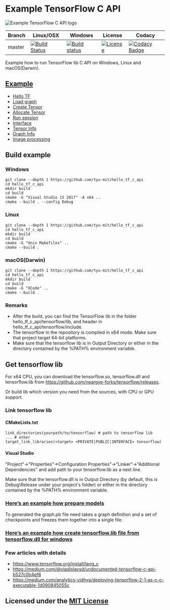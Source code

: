 # Example TensorFlow C API

![Example TensorFlow C API logo](logo.png)

Branch | Linux/OSX | Windows | License | Codacy
-------|-----------|---------|---------|-------
master |[![Build Status](https://travis-ci.com/tyu-mit/hello_tf_c_api.svg?branch=master)](https://travis-ci.com/github/tyu-mit/hello_tf_c_api)|[![Build status](https://ci.appveyor.com/api/projects/status/5vhenkev1uj1eviy?svg=true)](https://ci.appveyor.com/project/tyu-mit/hello-tf-c-api/branch/master)|[![License](https://img.shields.io/github/license/Neargye/hello_tf_c_api.svg)](LICENSE)|[![Codacy Badge](https://api.codacy.com/project/badge/Grade/65a8401ec7da4ff49a9d4603dfbb600a)](https://www.codacy.com/app/Neargye/hello_tf_c_api?utm_source=github.com&amp;utm_medium=referral&amp;utm_content=Neargye/hello_tf_c_api&amp;utm_campaign=Badge_Grade)

Example how to run TensorFlow lib C API on Windows, Linux and macOS(Darwin).

## [Example](src/)

* [Hello TF](src/hello_tf.cpp)
* [Load graph](src/load_graph.cpp)
* [Create Tensor](src/create_tensor.cpp)
* [Allocate Tensor](src/allocate_tensor.cpp)
* [Run session](src/session_run.cpp)
* [Interface](src/interface.cpp)
* [Tensor Info](src/tensor_info.cpp)
* [Graph Info](src/graph_info.cpp)
* [Image processing](https://github.com/Xonxt/hello_tf_c_api/blob/master/src/image_example.cpp)

## Build example

### Windows

```text
git clone --depth 1 https://github.com/tyu-mit/hello_tf_c_api
cd hello_tf_c_api
mkdir build
cd build
cmake -G "Visual Studio 15 2017" -A x64 ..
cmake --build . --config Debug
```

### Linux

```text
git clone --depth 1 https://github.com/tyu-mit/hello_tf_c_api
cd hello_tf_c_api
mkdir build
cd build
cmake -G "Unix Makefiles" ..
cmake --build .
```

### macOS(Darwin)

```text
git clone --depth 1 https://github.com/tyu-mit/hello_tf_c_api
cd hello_tf_c_api
mkdir build
cd build
cmake -G "XCode" ..
cmake --build .
```

### Remarks

* After the build, you can find the TensorFlow lib in the folder hello_tf_c_api/tensorflow/lib, and header in hello_tf_c_api/tensorflow/include.
* The tensorflow in the repository is compiled in x64 mode. Make sure that project target 64-bit platforms.
* Make sure that the tensorflow lib is in Output Directory or either in the directory contained by the %PATH% environment variable.

## Get tensorflow lib

For x64 CPU, you can download the tensorflow.so, tensorflow.dll and tensorflow.lib from <https://github.com/neargye-forks/tensorflow/releases>.

Or build lib which version you need from the sources, with CPU or GPU support.

### Link tensorflow lib

#### CMakeLists.txt

```text
link_directories(yourpath/to/tensorflow) # path to tensorflow lib
... # other
target_link_libraries(<target> <PRIVATE|PUBLIC|INTERFACE> tensorflow)
```

#### Visual Studio

"Project"->"Properties"->Configuration Properties"->"Linker"->"Additional Dependencies" and add path to your tensorflow.lib as a next line.

Make sure that the tensorflow.dll is in Output Directory (by default, this is Debug\Release under your project's folder) or either in the directory contained by the %PATH% environment variable.

### [Here’s an example how prepare models](doc/prepare_models.md)

To generated the graph.pb file need takes a graph definition and a set of checkpoints and freezes them together into a single file.

### [Here’s an example how create tensorflow.lib file from tensorflow.dll for windows](doc/create_lib_file_from_dll_for_windows.md)

### __Few articles with details__

* https://www.tensorflow.org/install/lang_c
* https://medium.com/@vladislavsd/undocumented-tensorflow-c-api-b527c0b4ef6
* https://medium.com/analytics-vidhya/deploying-tensorflow-2-1-as-c-c-executable-1d090845055c


## Licensed under the [MIT License](LICENSE)
